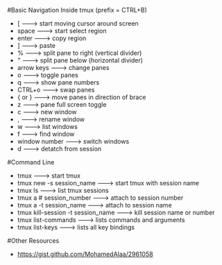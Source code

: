 #Basic Navigation Inside tmux (prefix = CTRL+B)

* [ ---> start moving cursor around screen
* space ---> start select region
* enter ---> copy region
* ] ---> paste
* % ---> split pane to right (vertical divider)
* " ---> split pane below (horizontal divider)
* arrow keys ---> change panes
* o ---> toggle panes
* q ---> show pane numbers
* CTRL+o ---> swap panes
* { or } ---> move panes in direction of brace
* z ---> pane full screen toggle
* c ---> new window
* , ---> rename window
* w ---> list windows
* f ---> find window
* window number ---> switch windows
* d ---> detatch from session

#Command Line

* tmux ---> start tmux
* tmux new -s session_name ---> start tmux with session name
* tmux ls ---> list tmux sessions
* tmux a # session_number ---> attach to session number
* tmux a -t session_name ---> attach to session name
* tmux kill-session -t session_name ---> kill session name or number
* tmux list-commands ---> lists commands and arguments
* tmux list-keys ---> lists all key bindings

#Other Resources

* https://gist.github.com/MohamedAlaa/2961058
